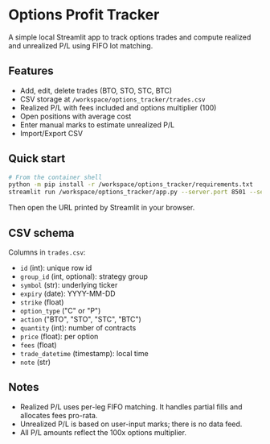 # Options Profit Tracker

A simple local Streamlit app to track options trades and compute realized and unrealized P/L using FIFO lot matching.

## Features
- Add, edit, delete trades (BTO, STO, STC, BTC)
- CSV storage at `/workspace/options_tracker/trades.csv`
- Realized P/L with fees included and options multiplier (100)
- Open positions with average cost
- Enter manual marks to estimate unrealized P/L
- Import/Export CSV

## Quick start

```bash
# From the container shell
python -m pip install -r /workspace/options_tracker/requirements.txt
streamlit run /workspace/options_tracker/app.py --server.port 8501 --server.address 0.0.0.0
```

Then open the URL printed by Streamlit in your browser.

## CSV schema
Columns in `trades.csv`:

- `id` (int): unique row id
- `group_id` (int, optional): strategy group
- `symbol` (str): underlying ticker
- `expiry` (date): YYYY-MM-DD
- `strike` (float)
- `option_type` ("C" or "P")
- `action` ("BTO", "STO", "STC", "BTC")
- `quantity` (int): number of contracts
- `price` (float): per option
- `fees` (float)
- `trade_datetime` (timestamp): local time
- `note` (str)

## Notes
- Realized P/L uses per-leg FIFO matching. It handles partial fills and allocates fees pro-rata.
- Unrealized P/L is based on user-input marks; there is no data feed.
- All P/L amounts reflect the 100x options multiplier.